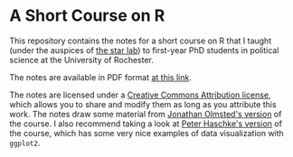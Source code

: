 A Short Course on R
===================

This repository contains the notes for a short course on R that I taught
(under the auspices of
[the star lab](https://www.rochester.edu/college/psc/thestarlab/)) to
first-year PhD students in political science at the University of Rochester.

The notes are available in PDF format [at this link](latex/rcourse.pdf?raw=true).

The notes are licensed under a
[Creative Commons Attribution license](http://creativecommons.org/licenses/by/3.0/),
which allows you to share and modify them as long as you attribute this work.
The notes draw some material from
[Jonathan Olmsted's version](https://github.com/olmjo/R-Intro) of the course.
I also recommend taking a look at
[Peter Haschke's version](http://www.peterhaschke.com/Teaching/R-Course/) of
the course, which has some very nice examples of data visualization with
`ggplot2`.
